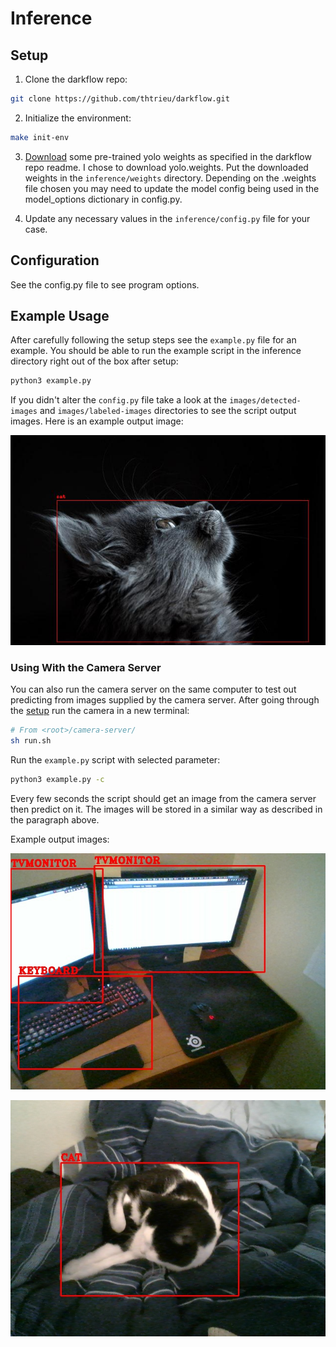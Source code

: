 # Inference

## Setup

1. Clone the darkflow repo:

```sh
git clone https://github.com/thtrieu/darkflow.git
```

2. Initialize the environment:

```sh
make init-env
```

3. [Download](https://drive.google.com/drive/folders/0B1tW_VtY7onidEwyQ2FtQVplWEU) some pre-trained yolo weights as specified in the darkflow repo readme. I chose to download yolo.weights. Put the downloaded weights in the `inference/weights` directory. Depending on the .weights file chosen you may need to update the model config being used in the model_options dictionary in config.py.

4. Update any necessary values in the `inference/config.py` file for your case.

## Configuration

See the config.py file to see program options.

## Example Usage

After carefully following the setup steps see the `example.py` file for an example. You should be able to run the example script in the inference directory right out of the box after setup:

```sh
python3 example.py
```

If you didn't alter the `config.py` file take a look at the `images/detected-images` and `images/labeled-images` directories to see the script output images. Here is an example output image:

![Example Output Image](docs/images/example-output-img0.jpg)

### Using With the Camera Server

You can also run the camera server on the same computer to test out predicting from images supplied by the camera server. After going through the [setup](../camera-server/README.md) run the camera in a new terminal:

```sh
# From <root>/camera-server/
sh run.sh
```

Run the `example.py` script with selected parameter:

```sh
python3 example.py -c
```

Every few seconds the script should get an image from the camera server then predict on it. The images will be stored in a similar way as described in the paragraph above.

Example output images:

![Example Output Image](docs/images/example-output-img2.jpg)

![Example Output Image](docs/images/example-output-img1.jpg)